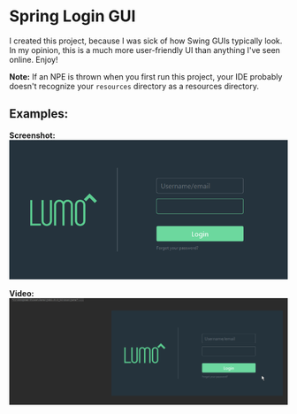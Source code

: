 # Spring Login GUI

I created this project, because I was sick of how Swing GUIs typically look. In my opinion, this is a much more user-friendly UI than anything I've seen online. Enjoy!

**Note:** If an NPE is thrown when you first run this project, your IDE probably doesn't recognize your `resources` directory as a resources directory.

## Examples:
**Screenshot:**
![Screenshot](.github/screenshot.png)

**Video:**
![Test Video](.github/test.gif)